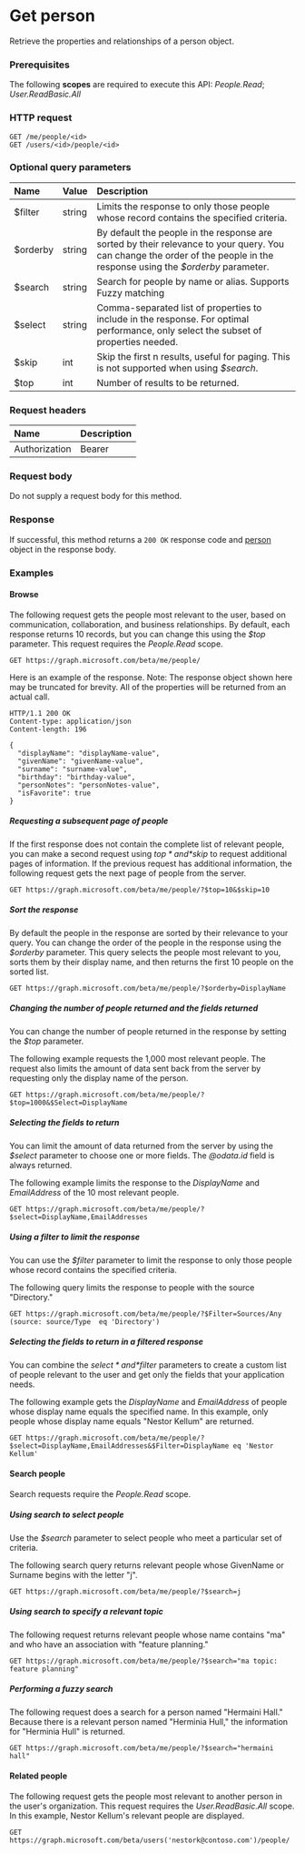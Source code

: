 # Get person

Retrieve the properties and relationships of a person object.
### Prerequisites
The following **scopes** are required to execute this API: *People.Read*; *User.ReadBasic.All*
 
### HTTP request
<!-- { "blockType": "ignored" } -->
```http
GET /me/people/<id>
GET /users/<id>/people/<id>
```
### Optional query parameters
|Name|Value|Description|
|:---------------|:--------|:-------|
|$filter|string|Limits the response to only those people whose record contains the specified criteria.|
|$orderby|string|By default the people in the response are sorted by their relevance to your query. You can change the order of the people in the response using the *$orderby* parameter.|
|$search|string|Search for people by name or alias. Supports Fuzzy matching|
|$select|string|Comma-separated list of properties to include in the response. For optimal performance, only select the subset of properties needed.|
|$skip|int|Skip the first n results, useful for paging. This is not supported when using *$search*.|
|$top|int|Number of results to be returned.|

### Request headers
| Name      |Description|
|:----------|:----------|
| Authorization  | Bearer <code>|

### Request body
Do not supply a request body for this method.
### Response
If successful, this method returns a `200 OK` response code and [person](../resources/person.md) object in the response body.
### Examples
#### Browse
The following request gets the people most relevant to the user, based on communication, collaboration, and business relationships. By default, each response returns 10 records, but you can change this using the *$top* parameter. This request requires the *People.Read* scope.

<!-- {
  "blockType": "request",
  "name": "get_person"
}-->
```http
GET https://graph.microsoft.com/beta/me/people/
```

Here is an example of the response. Note: The response object shown here may be truncated for brevity. All of the properties will be returned from an actual call.
<!-- {
  "blockType": "response",
  "truncated": true,
  "@odata.type": "microsoft.graph.person"
} -->

```http
HTTP/1.1 200 OK
Content-type: application/json
Content-length: 196

{
  "displayName": "displayName-value",
  "givenName": "givenName-value",
  "surname": "surname-value",
  "birthday": "birthday-value",
  "personNotes": "personNotes-value",
  "isFavorite": true
}
```

##### Requesting a subsequent page of people
If the first response does not contain the complete list of relevant people, you can make a second request using *$top* and *$skip* to request additional pages of information. If the previous request has additional information, the following request gets the next page of people from the server.

```http
GET https://graph.microsoft.com/beta/me/people/?$top=10&$skip=10
```

##### Sort the response
By default the people in the response are sorted by their relevance to your query. You can change the order of the people in the response using the *$orderby* parameter. This query selects the people most relevant to you, sorts them by their display name, and then returns the first 10 people on the sorted list.

```http
GET https://graph.microsoft.com/beta/me/people/?$orderby=DisplayName
```
##### Changing the number of people returned and the fields returned
You can change the number of people returned in the response by setting the *$top* parameter. 

The following example requests the 1,000 most relevant people. The request also limits the amount of data sent back from the server by requesting only the display name of the person.


```http
GET https://graph.microsoft.com/beta/me/people/?$top=1000&$Select=DisplayName
```
##### Selecting the fields to return
You can limit the amount of data returned from the server by using the *$select* parameter to choose one or more fields. The *@odata.id* field is always returned.

The following example limits the response to the *DisplayName* and *EmailAddress* of the 10 most relevant people.

```http
GET https://graph.microsoft.com/beta/me/people/?$select=DisplayName,EmailAddresses
```
##### Using a filter to limit the response
You can use the *$filter* parameter to limit the response to only those people whose record contains the specified criteria. 

The following query limits the response to people with the source "Directory."


```http
GET https://graph.microsoft.com/beta/me/people/?$Filter=Sources/Any (source: source/Type  eq 'Directory')
```

##### Selecting the fields to return in a filtered response

You can combine the *$select* and *$filter* parameters to create a custom list of people relevant to the user and get only the fields that your application needs. 

The following example gets the *DisplayName* and *EmailAddress* of people whose display name equals the specified name. In this example, only people whose display name equals "Nestor Kellum" are returned. 


```http
GET https://graph.microsoft.com/beta/me/people/?$select=DisplayName,EmailAddresses&$Filter=DisplayName eq 'Nestor Kellum'
```

#### Search people
Search requests require the *People.Read* scope.

##### Using search to select people

Use the *$search* parameter to select people who meet a particular set of criteria. 

The following search query returns relevant people whose GivenName or Surname begins with the letter "j".

```http
GET https://graph.microsoft.com/beta/me/people/?$search=j
```
##### Using search to specify a relevant topic

The following request returns relevant people whose name contains "ma" and who have an association with "feature planning."

```http
GET https://graph.microsoft.com/beta/me/people/?$search="ma topic: feature planning"
```
##### Performing a fuzzy search

The following request does a search for a person named "Hermaini Hall." Because there is a relevant person named "Herminia Hull," the information for "Herminia Hull" is returned.

```http
GET https://graph.microsoft.com/beta/me/people/?$search="hermaini hall"
```
#### Related people

The following request gets the people most relevant to another person in the user's organization. This request requires the *User.ReadBasic.All* scope. In this example, Nestor Kellum's relevant people are displayed.

```http
GET https://graph.microsoft.com/beta/users('nestork@contoso.com')/people/
```

<!-- uuid: 8fcb5dbc-d5aa-4681-8e31-b001d5168d79
2015-10-25 14:57:30 UTC -->
<!-- {
  "type": "#page.annotation",
  "description": "Get person",
  "keywords": "",
  "section": "documentation",
  "tocPath": ""
}-->
